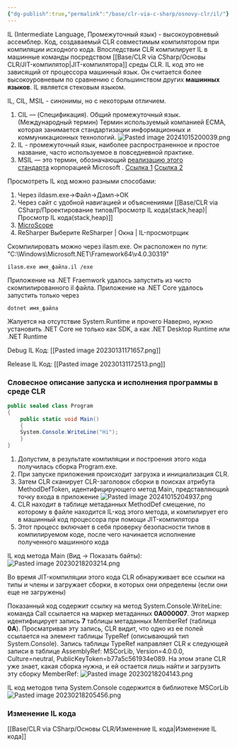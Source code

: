 ```yaml
---
{"dg-publish":true,"permalink":"/base/clr-via-c-sharp/osnovy-clr/il/"}
---
```



IL (Intermediate Language, Промежуточный язык) - высокоуровневый ассемблер. Код, создаваемый CLR совместимым компилятором при компиляции исходного кода. Впоследствии CLR компилирует IL в машинные команды посредством [[Base/CLR via CSharp/Основы CLR/JIT-компилятор\|JIT-компилятора]] среды CLR. IL код это не зависящий от процессора машинный язык. Он считается более высокоуровневым по сравнению с большинством других **машинных языков**. IL является стековым языком.

IL, CIL, MSIL - синонимы, но с некоторым отличием.

1. CIL — (Спецификация). Общий промежуточный язык. (Международный термин)
Термин используемый компанией ECMA, которая занимается стандартизации информационных и коммуникационных технологий.
![Pasted image 20241015200039.png](/img/user/Files/Image/Pasted%20image%2020241015200039.png)
3. IL - промежуточный язык, наиболее распространенное и простое название, часто используемое в повседневной практике.
4. MSIL — это термин, обозначающий [реализацию этого стандарта](https://msdn.microsoft.com/netframework/) корпорацией Microsoft .
[Ссылка 1](https://flerka.github.io/personal-blog/2022-06-15-cil-msil-il/#:~:text=First%2C%20let%20us%20decrypt%20acronyms,MSIL%20is%20Microsoft%20Intermediate%20Language)
[Ссылка 2](https://learn.microsoft.com/en-us/archive/blogs/brada/whats-the-differnece-between-cil-and-msil)

Просмотреть IL код можно разными способами:
1. Через ildasm.exe->Файл->Дамп->ОК
2. Через сайт с удобной навигацией и объяснениями [[Base/CLR via CSharp/Проектирование типов/Просмотр IL кода(stack,heap)\|Просмотр IL кода(stack,heap)]]
3. [MicroScope](https://marketplace.visualstudio.com/items?itemName=bert.microscope)
4. ReSharper
Выберите ReSharper | Окна | IL-просмотрщик

Скомпилировать можно через ilasm.exe. Он расположен по пути: "C:\Windows\Microsoft.NET\Framework64\v4.0.30319"

```
ilasm.exe имя_файла.il /exe
```


Приложение на .NET Fraemwork удалось запустить из чисто скомпилированного il файла.
Приложение на .NET Core удалось запустить только через 

```
dotnet имя_файла
```
Жалуется на отсутствие System.Runtime и прочего
Наверно, нужно установить .NET Core не только как SDK, а как .NET Desktop Runtime или .NET Runtime

Debug IL Код:
[[Pasted image 20230131171657.png]]


Release IL Код:
[[Pasted image 20230131172513.png]]


### Словесное описание запуска и исполнения программы в среде CLR

```csharp
public sealed class Program 
{ 
	public static void Main() 
	{ 
	System.Console.WriteLine("Hi"); 
	} 
}
```

1. Допустим, в результате компиляции и построения этого кода получилась сборка Program.exe.
2. При запуске приложения происходит загрузка и инициализация CLR.
3. Затем CLR сканирует CLR-заголовок сборки в поисках атрибута <span class="P">MethodDefToken</span>, идентифицирующего метод Main, представляющий точку входа в приложение
![Pasted image 20241015204937.png](/img/user/Files/Image/Pasted%20image%2020241015204937.png)
5. CLR находит в таблице метаданных MethodDef смещение, по которому в файле находится IL-код этого метода, и компилирует его в машинный код процессора при помощи JIT-компилятора
6. Этот процесс включает в себя проверку безопасности типов в компилируемом коде, после чего начинается исполнение полученного машинного кода

IL код метода Main (Вид -> Показать байты):
![Pasted image 20230218203214.png](/img/user/Files/Image/Pasted%20image%2020230218203214.png)

Во время JIT-компиляции этого кода CLR обнаруживает все ссылки на типы и члены и загружает сборки, в которых они определены (если они еще не загружены)

Показанный код содержит ссылку на метод System.Console.WriteLine: команда Call ссылается на маркер метаданных **0A000007**. Этот маркер идентифицирует запись **7** таблицы метаданных <span class="B">MemberRef</span> (таблица **0A**). Просматривая эту запись, CLR видит, что одно из ее полей ссылается на элемент таблицы TypeRef (описывающий тип System.Console). Запись таблицы TypeRef направляет CLR к следующей записи в таблице AssemblyRef: MSCorLib, Version=4.0.0.0, Culture=neutral, PublicKeyToken=b77a5c561934e089.
На этом этапе CLR уже знает, какая сборка нужна, и ей остается лишь найти и загрузить эту сборку
MemberRef:
![Pasted image 20230218204143.png](/img/user/Files/Image/Pasted%20image%2020230218204143.png)

IL код методов типа System.Console содержится в библиотеке MSCorLib
![Pasted image 20230218205456.png](/img/user/Files/Image/Pasted%20image%2020230218205456.png)

### Изменение IL кода
[[Base/CLR via CSharp/Основы CLR/Изменение IL кода\|Изменение IL кода]]
